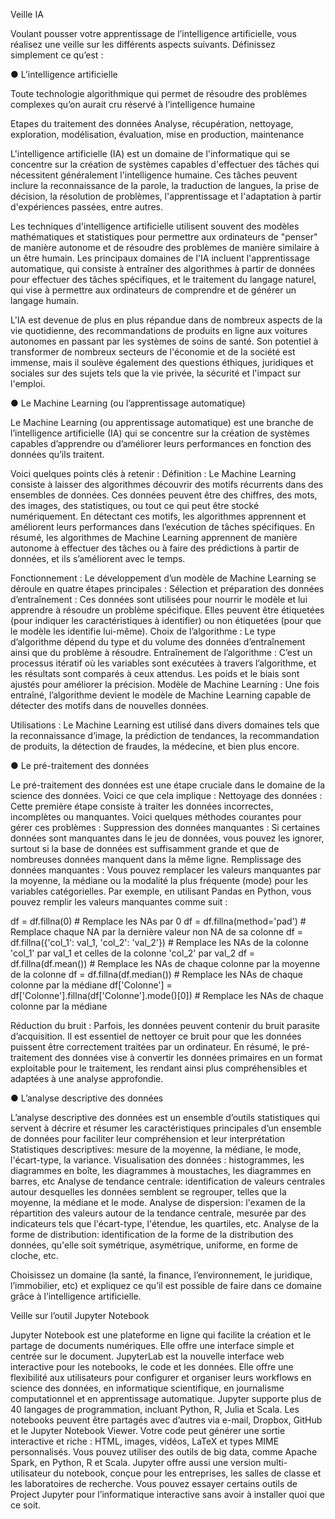 Veille IA

Voulant pousser votre apprentissage de l’intelligence artificielle, vous réalisez
une veille sur les différents aspects suivants. Définissez simplement ce qu’est :

● L’intelligence artificielle

Toute technologie algorithmique qui permet de résoudre des problèmes complexes qu’on aurait cru réservé à l’intelligence humaine

Etapes du traitement des données
Analyse, récupération, nettoyage, exploration, modélisation, évaluation, mise en production, maintenance

L'intelligence artificielle (IA) est un domaine de l'informatique qui se concentre sur la création de systèmes capables d'effectuer des tâches qui nécessitent généralement l'intelligence humaine. Ces tâches peuvent inclure la reconnaissance de la parole, la traduction de langues, la prise de décision, la résolution de problèmes, l'apprentissage et l'adaptation à partir d'expériences passées, entre autres.

Les techniques d'intelligence artificielle utilisent souvent des modèles mathématiques et statistiques pour permettre aux ordinateurs de "penser" de manière autonome et de résoudre des problèmes de manière similaire à un être humain. Les principaux domaines de l'IA incluent l'apprentissage automatique, qui consiste à entraîner des algorithmes à partir de données pour effectuer des tâches spécifiques, et le traitement du langage naturel, qui vise à permettre aux ordinateurs de comprendre et de générer un langage humain.

L'IA est devenue de plus en plus répandue dans de nombreux aspects de la vie quotidienne, des recommandations de produits en ligne aux voitures autonomes en passant par les systèmes de soins de santé. Son potentiel à transformer de nombreux secteurs de l'économie et de la société est immense, mais il soulève également des questions éthiques, juridiques et sociales sur des sujets tels que la vie privée, la sécurité et l'impact sur l'emploi.


● Le Machine Learning (ou l’apprentissage automatique)

 Le Machine Learning (ou apprentissage automatique) est une branche de l’intelligence artificielle (IA) qui se concentre sur la création de systèmes capables d’apprendre ou d’améliorer leurs performances en fonction des données qu’ils traitent.


 Voici quelques points clés à retenir :
Définition : Le Machine Learning consiste à laisser des algorithmes découvrir des motifs récurrents dans des ensembles de données. Ces données peuvent être des chiffres, des mots, des images, des statistiques, ou tout ce qui peut être stocké numériquement. En détectant ces motifs, les algorithmes apprennent et améliorent leurs performances dans l’exécution de tâches spécifiques. En résumé, les algorithmes de Machine Learning apprennent de manière autonome à effectuer des tâches ou à faire des prédictions à partir de données, et ils s’améliorent avec le temps.


Fonctionnement : Le développement d’un modèle de Machine Learning se déroule en quatre étapes principales :
Sélection et préparation des données d’entraînement : Ces données sont utilisées pour nourrir le modèle et lui apprendre à résoudre un problème spécifique. Elles peuvent être étiquetées (pour indiquer les caractéristiques à identifier) ou non étiquetées (pour que le modèle les identifie lui-même).
Choix de l’algorithme : Le type d’algorithme dépend du type et du volume des données d’entraînement ainsi que du problème à résoudre.
Entraînement de l’algorithme : C’est un processus itératif où les variables sont exécutées à travers l’algorithme, et les résultats sont comparés à ceux attendus. Les poids et le biais sont ajustés pour améliorer la précision.
Modèle de Machine Learning : Une fois entraîné, l’algorithme devient le modèle de Machine Learning capable de détecter des motifs dans de nouvelles données.

Utilisations : Le Machine Learning est utilisé dans divers domaines tels que la reconnaissance d’image, la prédiction de tendances, la recommandation de produits, la détection de fraudes, la médecine, et bien plus encore.


● Le pré-traitement des données

Le pré-traitement des données est une étape cruciale dans le domaine de la science des données. Voici ce que cela implique :
Nettoyage des données : Cette première étape consiste à traiter les données incorrectes, incomplètes ou manquantes. Voici quelques méthodes courantes pour gérer ces problèmes :
Suppression des données manquantes : Si certaines données sont manquantes dans le jeu de données, vous pouvez les ignorer, surtout si la base de données est suffisamment grande et que de nombreuses données manquent dans la même ligne.
Remplissage des données manquantes : Vous pouvez remplacer les valeurs manquantes par la moyenne, la médiane ou la modalité la plus fréquente (mode) pour les variables catégorielles. Par exemple, en utilisant Pandas en Python, vous pouvez remplir les valeurs manquantes comme suit :

df = df.fillna(0)  # Remplace les NAs par 0
df = df.fillna(method='pad')  # Remplace chaque NA par la dernière valeur non NA de sa colonne
df = df.fillna({'col_1': val_1, 'col_2': 'val_2'})  # Remplace les NAs de la colonne 'col_1' par val_1 et celles de la colonne 'col_2' par val_2
df = df.fillna(df.mean())  # Remplace les NAs de chaque colonne par la moyenne de la colonne
df = df.fillna(df.median())  # Remplace les NAs de chaque colonne par la médiane
df['Colonne'] = df['Colonne'].fillna(df['Colonne'].mode()[0])  # Remplace les NAs de chaque colonne par la médiane

Réduction du bruit : Parfois, les données peuvent contenir du bruit parasite d’acquisition. Il est essentiel de nettoyer ce bruit pour que les données puissent être correctement traitées par un ordinateur.
En résumé, le pré-traitement des données vise à convertir les données primaires en un format exploitable pour le traitement, les rendant ainsi plus compréhensibles et adaptées à une analyse approfondie. 

● L’analyse descriptive des données

L’analyse descriptive des données est un ensemble d’outils statistiques qui servent à décrire et résumer les caractéristiques principales d’un ensemble de données pour faciliter leur compréhension et leur interprétation 
Statistiques descriptives:
mesure de la moyenne, la médiane, le mode, l'écart-type, la variance.
Visualisation des données :
histogrammes, les diagrammes en boîte, les diagrammes à moustaches, les diagrammes en barres, etc
Analyse de tendance centrale: 
identification de valeurs centrales autour desquelles les données semblent se regrouper, telles que la moyenne, la médiane et le mode.
Analyse de dispersion: 
l'examen de la répartition des valeurs autour de la tendance centrale, mesurée par des indicateurs tels que l'écart-type, l'étendue, les quartiles, etc.
Analyse de la forme de distribution:
identification de la forme de la distribution des données, qu'elle soit symétrique, asymétrique, uniforme, en forme de cloche, etc.


Choisissez un domaine (la santé, la finance, l’environnement, le juridique,
l’immobilier, etc) et expliquez ce qu’il est possible de faire dans ce domaine
grâce à l’intelligence artificielle.



Veille sur l’outil Jupyter Notebook

Jupyter Notebook est une plateforme en ligne qui facilite la création et le partage de documents numériques. Elle offre une interface simple et centrée sur le document. JupyterLab est la nouvelle interface web interactive pour les notebooks, le code et les données. Elle offre une flexibilité aux utilisateurs pour configurer et organiser leurs workflows en science des données, en informatique scientifique, en journalisme computationnel et en apprentissage automatique. Jupyter supporte plus de 40 langages de programmation, incluant Python, R, Julia et Scala. Les notebooks peuvent être partagés avec d’autres via e-mail, Dropbox, GitHub et le Jupyter Notebook Viewer. Votre code peut générer une sortie interactive et riche : HTML, images, vidéos, LaTeX et types MIME personnalisés. Vous pouvez utiliser des outils de big data, comme Apache Spark, en Python, R et Scala. Jupyter offre aussi une version multi-utilisateur du notebook, conçue pour les entreprises, les salles de classe et les laboratoires de recherche. Vous pouvez essayer certains outils de Project Jupyter pour l’informatique interactive sans avoir à installer quoi que ce soit. 
